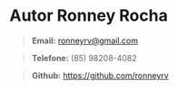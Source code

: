 # Autor Ronney Rocha

> **Email:** ronneyrv@gmail.com

> **Telefone:** (85) 98208-4082

> **Github:** <https://github.com/ronneyrv>